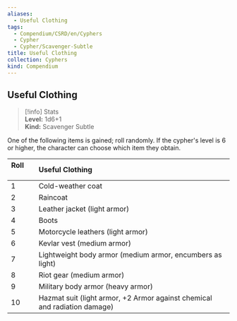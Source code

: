 ```yaml
---
aliases:
  - Useful Clothing
tags:
  - Compendium/CSRD/en/Cyphers
  - Cypher
  - Cypher/Scavenger-Subtle
title: Useful Clothing
collection: Cyphers
kind: Compendium
---
```

## Useful Clothing  
>[!info] Stats  
> **Level:** 1d6+1  
> **Kind:** Scavenger Subtle
  
One of the following items is gained; roll randomly. If the cypher's level is 6 or higher, the character can choose which item they obtain.  

|  Roll &nbsp; &nbsp; &nbsp; | Useful Clothing  |  
| ------------- | :----------- |  
| 1 | Cold-weather coat |  
| 2 | Raincoat |  
| 3 | Leather jacket (light armor) |  
| 4 | Boots |  
| 5 | Motorcycle leathers (light armor) |  
| 6 | Kevlar vest (medium armor) |  
| 7 | Lightweight body armor (medium armor, encumbers as light) |  
| 8 | Riot gear (medium armor) |  
| 9 | Military body armor (heavy armor) |  
| 10 | Hazmat suit (light armor, +2 Armor against chemical and radiation damage) |